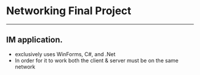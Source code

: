 # Networking Final Project 
-------

## IM application.

* exclusively uses WinForms, C#, and .Net
* In order for it to work both the client & server must be on the same network
